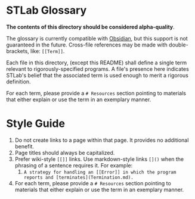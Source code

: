 # STLab Glossary 

**The contents of this directory should be considered alpha-quality**. 

The glossary is currently compatible with [Obsidian](https://obsidian.md/), but this support is not guaranteed in the future. Cross-file references may be made with double-brackets, like: `[[Term]]`.

Each file in this directory, (except this README) shall define a single term relevant to rigorously-specified programs. A file's presence here indicates STLab's belief that the associated term is used enough to merit a rigorous definition.

For each term, please provide a `# Resources` section pointing to materials that either explain or use the term in an exemplary manner. 

# Style Guide
1. Do not create links to a page within that page. It provides no additional benefit.
2. Page titles should always be capitalized. 
3. Prefer wiki-style `[[]]` links. Use markdown-style links `[]()` when the phrasing of a sentence requires it. For example:
	1. `A strategy for handling an [[Error]] in which the program reports and [terminates](Termination.md).`
4. For each term, please provide a `# Resources` section pointing to materials that either explain or use the term in an exemplary manner. 